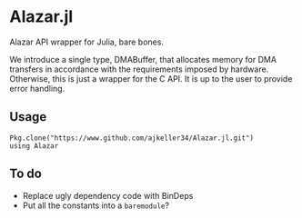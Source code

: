 # Alazar.jl

Alazar API wrapper for Julia, bare bones.

We introduce a single type, DMABuffer, that allocates memory for DMA transfers in accordance with the requirements imposed by hardware. Otherwise, this is just a wrapper for the C API. It is up to the user to provide error handling.


## Usage

```
Pkg.clone("https://www.github.com/ajkeller34/Alazar.jl.git")
using Alazar
```

## To do

- Replace ugly dependency code with BinDeps
- Put all the constants into a `baremodule`?
